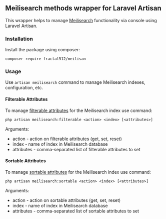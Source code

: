 ## Meilisearch methods wrapper for Laravel Artisan

This wrapper helps to manage [Meilisearch](https://www.meilisearch.com/) functionality via console using Laravel Artisan.

### Installation
Install the package using composer:
```
composer require fractal512/meilisan
```

### Usage
Use `artisan meilisearch` command to manage Meilisearch indexes, configuration, etc.

#### Filterable Attributes
To manage [filterable attributes](https://www.meilisearch.com/docs/learn/fine_tuning_results/filtering) for the Meilisearch index use command:
```
php artisan meilisearch:filterable <action> <index> [<attributes>]
```
Arguments:
- action - action on filterable attributes (get, set, reset)
- index - name of index in Meilisearch database
- attributes - comma-separated list of filterable attributes to set

#### Sortable Attributes
To manage [sortable attributes](https://www.meilisearch.com/docs/learn/fine_tuning_results/sorting) for the Meilisearch index use command:
```
php artisan meilisearch:sortable <action> <index> [<attributes>]
```
Arguments:
- action - action on sortable attributes (get, set, reset)
- index - name of index in Meilisearch database
- attributes - comma-separated list of sortable attributes to set
